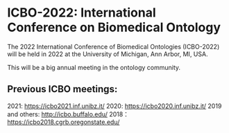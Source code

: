# ICBO-2022: International Conference on Biomedical Ontology

The 2022 International Conference of Biomedical Ontologies (ICBO-2022) will be held in 2022 at the University of Michigan, Ann Arbor, MI, USA. 

This will be a big annual meeting in the ontology community. 



## Previous ICBO meetings:
 2021: https://icbo2021.inf.unibz.it/
 2020: https://icbo2020.inf.unibz.it/
 2019 and others: http://icbo.buffalo.edu/
 2018：https://icbo2018.cgrb.oregonstate.edu/

